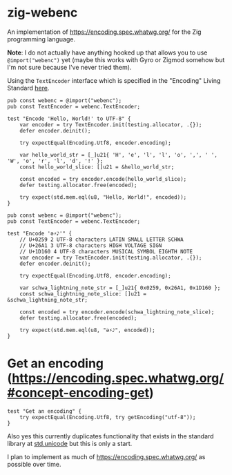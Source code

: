 zig-webenc
==========

An implementation of https://encoding.spec.whatwg.org/ for the Zig programming language.

**Note**: I do not actually have anything hooked up that allows you to use `@import("webenc")` yet (maybe this works with Gyro or Zigmod somehow but I'm not sure because I've never tried them).

Using the `TextEncoder` interface which is specified in the "Encoding" Living Standard [here](https://encoding.spec.whatwg.org/#interface-textencoder).

```zig
pub const webenc = @import("webenc");
pub const TextEncoder = webenc.TextEncoder;

test "Encode 'Hello, World!' to UTF-8" {
    var encoder = try TextEncoder.init(testing.allocator, .{});
    defer encoder.deinit();

    try expectEqual(Encoding.Utf8, encoder.encoding);

    var hello_world_str = [_]u21{ 'H', 'e', 'l', 'l', 'o', ',', ' ', 'W', 'o', 'r', 'l', 'd', '!' };
    const hello_world_slice: []u21 = &hello_world_str;

    const encoded = try encoder.encode(hello_world_slice);
    defer testing.allocator.free(encoded);

    try expect(std.mem.eql(u8, "Hello, World!", encoded));
}
```

```zig
pub const webenc = @import("webenc");
pub const TextEncoder = webenc.TextEncoder;

test "Encode 'ə⚡𝅘𝅥𝅮'" {
    // U+0259 2 UTF-8 characters LATIN SMALL LETTER SCHWA
    // U+26A1 3 UTF-8 characters HIGH VOLTAGE SIGN
    // U+1D160 4 UTF-8 characters MUSICAL SYMBOL EIGHTH NOTE
    var encoder = try TextEncoder.init(testing.allocator, .{});
    defer encoder.deinit();

    try expectEqual(Encoding.Utf8, encoder.encoding);

    var schwa_lightning_note_str = [_]u21{ 0x0259, 0x26A1, 0x1D160 };
    const schwa_lightning_note_slice: []u21 = &schwa_lightning_note_str;

    const encoded = try encoder.encode(schwa_lightning_note_slice);
    defer testing.allocator.free(encoded);

    try expect(std.mem.eql(u8, "ə⚡𝅘𝅥𝅮", encoded));
}
```

# Get an encoding (https://encoding.spec.whatwg.org/#concept-encoding-get)

```zig
test "Get an encoding" {
    try expectEqual(Encoding.Utf8, try getEncoding("utf-8"));
}
```

Also yes this currently duplicates functionality that exists in the standard library at [std.unicode](https://github.com/ziglang/zig/blob/master/lib/std/unicode.zig) but this is only a start.

I plan to implement as much of https://encoding.spec.whatwg.org/ as possible over time.

